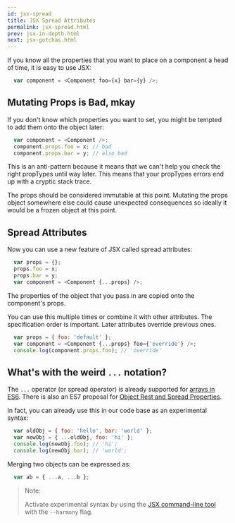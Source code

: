 ```yaml
---
id: jsx-spread
title: JSX Spread Attributes
permalink: jsx-spread.html
prev: jsx-in-depth.html
next: jsx-gotchas.html
---
```


If you know all the properties that you want to place on a component a head of time, it is easy to use JSX:

```javascript
  var component = <Component foo={x} bar={y} />;
```

## Mutating Props is Bad, mkay

If you don't know which properties you want to set, you might be tempted to add them onto the object later:

```javascript
  var component = <Component />;
  component.props.foo = x; // bad
  component.props.bar = y; // also bad
```

This is an anti-pattern because it means that we can't help you check the right propTypes until way later. This means that your propTypes errors end up with a cryptic stack trace.

The props should be considered immutable at this point. Mutating the props object somewhere else could cause unexpected consequences so ideally it would be a frozen object at this point.

## Spread Attributes

Now you can use a new feature of JSX called spread attributes:

```javascript
  var props = {};
  props.foo = x;
  props.bar = y;
  var component = <Component {...props} />;
```

The properties of the object that you pass in are copied onto the component's props.

You can use this multiple times or combine it with other attributes. The specification order is important. Later attributes override previous ones.

```javascript
  var props = { foo: 'default' };
  var component = <Component {...props} foo={'override'} />;
  console.log(component.props.foo); // 'override'
```

## What's with the weird `...` notation?

The `...` operator (or spread operator) is already supported for [arrays in ES6](https://developer.mozilla.org/en-US/docs/Web/JavaScript/Reference/Operators/Spread_operator). There is also an ES7 proposal for [Object Rest and Spread Properties](https://github.com/sebmarkbage/ecmascript-rest-spread).

In fact, you can already use this in our code base as an experimental syntax:

```javascript
  var oldObj = { foo: 'hello', bar: 'world' };
  var newObj = { ...oldObj, foo: 'hi' };
  console.log(newObj.foo); // 'hi';
  console.log(newObj.bar); // 'world';
```

Merging two objects can be expressed as:

```javascript
  var ab = { ...a, ...b };
```

> Note:
>
> Activate experimental syntax by using the [JSX command-line tool](http://npmjs.org/package/react-tools) with the `--harmony` flag.
